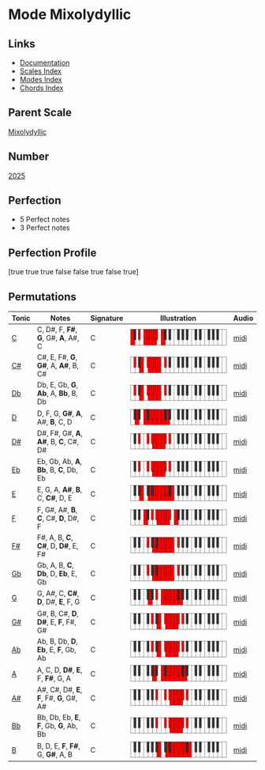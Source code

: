 # Mode Mixolydyllic

## Links

- [Documentation](index.md)
- [Scales Index](Scales.md)
- [Modes Index](Modes.md)
- [Chords Index](Chords.md)

## Parent Scale

[Mixolydyllic](ScaleMixolydyllic.md)

## Number

[2025](https://ianring.com/musictheory/scales/2025)

## Perfection

- 5 Perfect notes
- 3 Perfect notes

## Perfection Profile

[true true true false false true false true]

## Permutations

| Tonic | Notes | Signature | Illustration | Audio |
|-------|-------|-----------|--------------|-------|
| [C](ModeCNaturalMixolydyllic.md) | C, D#, F, **F#**, **G**, G#, **A**, A#, C | C | ![CNaturalMixolydyllic](ModeCNaturalMixolydyllic.png) | [midi](https://github.com/edipermadi/music/blob/main/docs/ModeCNaturalMixolydyllic.mid?raw=true) |
| [C#](ModeCSharpMixolydyllic.md) | C#, E, F#, **G**, **G#**, A, **A#**, B, C# | C | ![CSharpMixolydyllic](ModeCSharpMixolydyllic.png) | [midi](https://github.com/edipermadi/music/blob/main/docs/ModeCSharpMixolydyllic.mid?raw=true) |
| [Db](ModeDFlatMixolydyllic.md) | Db, E, Gb, **G**, **Ab**, A, **Bb**, B, Db | C | ![DFlatMixolydyllic](ModeDFlatMixolydyllic.png) | [midi](https://github.com/edipermadi/music/blob/main/docs/ModeDFlatMixolydyllic.mid?raw=true) |
| [D](ModeDNaturalMixolydyllic.md) | D, F, G, **G#**, **A**, A#, **B**, C, D | C | ![DNaturalMixolydyllic](ModeDNaturalMixolydyllic.png) | [midi](https://github.com/edipermadi/music/blob/main/docs/ModeDNaturalMixolydyllic.mid?raw=true) |
| [D#](ModeDSharpMixolydyllic.md) | D#, F#, G#, **A**, **A#**, B, **C**, C#, D# | C | ![DSharpMixolydyllic](ModeDSharpMixolydyllic.png) | [midi](https://github.com/edipermadi/music/blob/main/docs/ModeDSharpMixolydyllic.mid?raw=true) |
| [Eb](ModeEFlatMixolydyllic.md) | Eb, Gb, Ab, **A**, **Bb**, B, **C**, Db, Eb | C | ![EFlatMixolydyllic](ModeEFlatMixolydyllic.png) | [midi](https://github.com/edipermadi/music/blob/main/docs/ModeEFlatMixolydyllic.mid?raw=true) |
| [E](ModeENaturalMixolydyllic.md) | E, G, A, **A#**, **B**, C, **C#**, D, E | C | ![ENaturalMixolydyllic](ModeENaturalMixolydyllic.png) | [midi](https://github.com/edipermadi/music/blob/main/docs/ModeENaturalMixolydyllic.mid?raw=true) |
| [F](ModeFNaturalMixolydyllic.md) | F, G#, A#, **B**, **C**, C#, **D**, D#, F | C | ![FNaturalMixolydyllic](ModeFNaturalMixolydyllic.png) | [midi](https://github.com/edipermadi/music/blob/main/docs/ModeFNaturalMixolydyllic.mid?raw=true) |
| [F#](ModeFSharpMixolydyllic.md) | F#, A, B, **C**, **C#**, D, **D#**, E, F# | C | ![FSharpMixolydyllic](ModeFSharpMixolydyllic.png) | [midi](https://github.com/edipermadi/music/blob/main/docs/ModeFSharpMixolydyllic.mid?raw=true) |
| [Gb](ModeGFlatMixolydyllic.md) | Gb, A, B, **C**, **Db**, D, **Eb**, E, Gb | C | ![GFlatMixolydyllic](ModeGFlatMixolydyllic.png) | [midi](https://github.com/edipermadi/music/blob/main/docs/ModeGFlatMixolydyllic.mid?raw=true) |
| [G](ModeGNaturalMixolydyllic.md) | G, A#, C, **C#**, **D**, D#, **E**, F, G | C | ![GNaturalMixolydyllic](ModeGNaturalMixolydyllic.png) | [midi](https://github.com/edipermadi/music/blob/main/docs/ModeGNaturalMixolydyllic.mid?raw=true) |
| [G#](ModeGSharpMixolydyllic.md) | G#, B, C#, **D**, **D#**, E, **F**, F#, G# | C | ![GSharpMixolydyllic](ModeGSharpMixolydyllic.png) | [midi](https://github.com/edipermadi/music/blob/main/docs/ModeGSharpMixolydyllic.mid?raw=true) |
| [Ab](ModeAFlatMixolydyllic.md) | Ab, B, Db, **D**, **Eb**, E, **F**, Gb, Ab | C | ![AFlatMixolydyllic](ModeAFlatMixolydyllic.png) | [midi](https://github.com/edipermadi/music/blob/main/docs/ModeAFlatMixolydyllic.mid?raw=true) |
| [A](ModeANaturalMixolydyllic.md) | A, C, D, **D#**, **E**, F, **F#**, G, A | C | ![ANaturalMixolydyllic](ModeANaturalMixolydyllic.png) | [midi](https://github.com/edipermadi/music/blob/main/docs/ModeANaturalMixolydyllic.mid?raw=true) |
| [A#](ModeASharpMixolydyllic.md) | A#, C#, D#, **E**, **F**, F#, **G**, G#, A# | C | ![ASharpMixolydyllic](ModeASharpMixolydyllic.png) | [midi](https://github.com/edipermadi/music/blob/main/docs/ModeASharpMixolydyllic.mid?raw=true) |
| [Bb](ModeBFlatMixolydyllic.md) | Bb, Db, Eb, **E**, **F**, Gb, **G**, Ab, Bb | C | ![BFlatMixolydyllic](ModeBFlatMixolydyllic.png) | [midi](https://github.com/edipermadi/music/blob/main/docs/ModeBFlatMixolydyllic.mid?raw=true) |
| [B](ModeBNaturalMixolydyllic.md) | B, D, E, **F**, **F#**, G, **G#**, A, B | C | ![BNaturalMixolydyllic](ModeBNaturalMixolydyllic.png) | [midi](https://github.com/edipermadi/music/blob/main/docs/ModeBNaturalMixolydyllic.mid?raw=true) |
